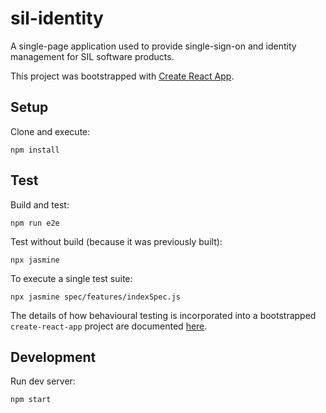 sil-identity
============

A single-page application used to provide single-sign-on and identity management for SIL software products.

This project was bootstrapped with [Create React App](https://github.com/facebook/create-react-app).

## Setup

Clone and execute:

```
npm install
```

## Test

Build and test:

```
npm run e2e
```

Test without build (because it was previously built):

```
npx jasmine
```

To execute a single test suite:

```
npx jasmine spec/features/indexSpec.js
```

The details of how behavioural testing is incorporated into a bootstrapped `create-react-app` project are documented [here](https://libertyseeds.ca/2019/10/11/A-non-intrusive-behavioural-testing-approach-to-bootstrapped-React-in-Typescript/).

## Development

Run dev server:

```
npm start
```
